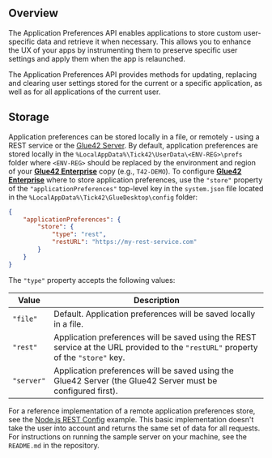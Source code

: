 ## Overview

The Application Preferences API enables applications to store custom user-specific data and retrieve it when necessary. This allows you to enhance the UX of your apps by instrumenting them to preserve specific user settings and apply them when the app is relaunched. 

The Application Preferences API provides methods for updating, replacing and clearing user settings stored for the current or a specific application, as well as for all applications of the current user.

## Storage

Application preferences can be stored locally in a file, or remotely - using a REST service or the [Glue42 Server](../../glue42-server/index.html). By default, application preferences are stored locally in the `%LocalAppData%\Tick42\UserData\<ENV-REG>\prefs` folder where `<ENV-REG>` should be replaced by the environment and region of your [**Glue42 Enterprise**](https://glue42.com/enterprise/) copy (e.g., `T42-DEMO`). To configure [**Glue42 Enterprise**](https://glue42.com/enterprise/) where to store application preferences, use the `"store"` property of the `"applicationPreferences"` top-level key in the `system.json` file located in the `%LocalAppData%\Tick42\GlueDesktop\config` folder:

```json
{
    "applicationPreferences": {
        "store": {
            "type": "rest",
            "restURL": "https://my-rest-service.com"
        }
    }
}
```

The `"type"` property accepts the following values:

| Value | Description |
|-------|-------------|
| `"file"` | Default. Application preferences will be saved locally in a file. |
| `"rest"` | Application preferences will be saved using the REST service at the URL provided to the `"restURL"` property of the `"store"` key. |
| `"server"` | Application preferences will be saved using the Glue42 Server (the Glue42 Server must be configured first). |

For a reference implementation of a remote application preferences store, see the [Node.js REST Config](https://github.com/Glue42/rest-config-example-node-js) example. This basic implementation doesn't take the user into account and returns the same set of data for all requests. For instructions on running the sample server on your machine, see the `README.md` in the repository.